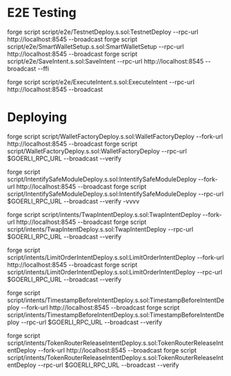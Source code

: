 # E2E Testing
forge script script/e2e/TestnetDeploy.s.sol:TestnetDeploy --rpc-url http://localhost:8545 --broadcast
forge script script/e2e/SmartWalletSetup.s.sol:SmartWalletSetup --rpc-url http://localhost:8545 --broadcast
forge script script/e2e/SaveIntent.s.sol:SaveIntent --rpc-url http://localhost:8545 --broadcast --ffi

forge script script/e2e/ExecuteIntent.s.sol:ExecuteIntent --rpc-url http://localhost:8545 --broadcast

# Deploying

forge script script/WalletFactoryDeploy.s.sol:WalletFactoryDeploy --fork-url http://localhost:8545 --broadcast forge script
script/WalletFactoryDeploy.s.sol:WalletFactoryDeploy --rpc-url $GOERLI_RPC_URL --broadcast --verify

forge script script/IntentifySafeModuleDeploy.s.sol:IntentifySafeModuleDeploy --fork-url http://localhost:8545 --broadcast forge script
script/IntentifySafeModuleDeploy.s.sol:IntentifySafeModuleDeploy --rpc-url $GOERLI_RPC_URL --broadcast --verify -vvvv

forge script script/intents/TwapIntentDeploy.s.sol:TwapIntentDeploy --fork-url http://localhost:8545 --broadcast forge script
script/intents/TwapIntentDeploy.s.sol:TwapIntentDeploy --rpc-url $GOERLI_RPC_URL --broadcast --verify

forge script script/intents/LimitOrderIntentDeploy.s.sol:LimitOrderIntentDeploy --fork-url http://localhost:8545 --broadcast forge script
script/intents/LimitOrderIntentDeploy.s.sol:LimitOrderIntentDeploy --rpc-url $GOERLI_RPC_URL --broadcast --verify

forge script script/intents/TimestampBeforeIntentDeploy.s.sol:TimestampBeforeIntentDeploy --fork-url http://localhost:8545 --broadcast forge script
script/intents/TimestampBeforeIntentDeploy.s.sol:TimestampBeforeIntentDeploy --rpc-url $GOERLI_RPC_URL --broadcast --verify

forge script script/intents/TokenRouterReleaseIntentDeploy.s.sol:TokenRouterReleaseIntentDeploy --fork-url http://localhost:8545 --broadcast forge script
script/intents/TokenRouterReleaseIntentDeploy.s.sol:TokenRouterReleaseIntentDeploy --rpc-url $GOERLI_RPC_URL --broadcast --verify

